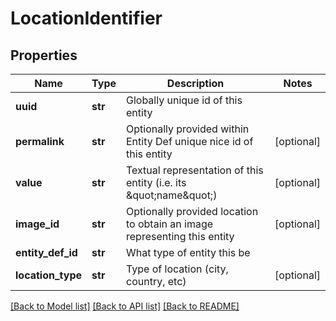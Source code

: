 # LocationIdentifier

## Properties
Name | Type | Description | Notes
------------ | ------------- | ------------- | -------------
**uuid** | **str** | Globally unique id of this entity | 
**permalink** | **str** | Optionally provided within Entity Def unique nice id of this entity | [optional] 
**value** | **str** | Textual representation of this entity (i.e. its \&quot;name\&quot;) | [optional] 
**image_id** | **str** | Optionally provided location to obtain an image representing this entity | [optional] 
**entity_def_id** | **str** | What type of entity this be | 
**location_type** | **str** | Type of location (city, country, etc) | [optional] 

[[Back to Model list]](../README.md#documentation-for-models) [[Back to API list]](../README.md#documentation-for-api-endpoints) [[Back to README]](../README.md)

